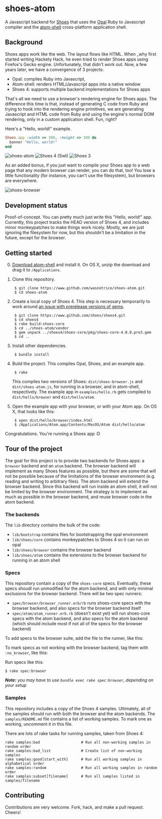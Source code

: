 # shoes-atom

A Javascript backend for [Shoes](https://www.github.com/shoes/shoes4) that uses the [Opal](http://opalrb.org/) Ruby to Javascript compiler and the [atom-shell](https://github.com/atom/atom-shell) cross-platform application shell.

## Background

Shoes apps work like the web. The layout flows like HTML. When _why first started writing Hackety Hack, he even tried to render Shoes apps using Firefox's Gecko engine. Unfortunately, that didn't work out. Now, a few years later, we have a convergence of 3 projects:

* Opal: compiles Ruby into Javascript,
* Atom-shell: renders HTML/Javascript apps into a native window
* Shoes 4: supports multiple backend implementations for Shoes apps

That's all we need to use a browser's rendering engine for Shoes apps. The difference this time is that, instead of generating C code from Ruby and trying to hook into the rendering engine primitives, we are generating Javascript and HTML code from Ruby and using the engine's normal DOM rendering, only in a custom application shell. Fun, right?

Here's a "Hello, world!" example.

```ruby
Shoes.app :width => 300, :height => 300 do
  banner "Hello, world!"
end
```

![shoes-atom](https://dl.dropboxusercontent.com/spa/0dcvxe71jtnccsf/ccjx9fb2.png)
![Shoes 4 (Swt)](https://dl.dropboxusercontent.com/spa/0dcvxe71jtnccsf/3hyful8z.png)
![Shoes 3](https://dl.dropboxusercontent.com/spa/0dcvxe71jtnccsf/njr4w2da.png)

As an added bonus, if you just want to compile your Shoes app to a web page that any modern browser can render, you can do that, too! You lose a little functionality (for instance, you can't use the filesystem), but browsers are everywhere.

![shoes-browser](https://dl.dropboxusercontent.com/spa/0dcvxe71jtnccsf/s6ir4d2z.png)

## Development status

Proof-of-concept. You can pretty much just write this "Hello, world!" app. Currently, this project tracks the HEAD version of Shoes 4, and includes minor monkeypatches to make things work nicely. Mostly, we are just ignoring the filesystem for now, but this shouldn't be a limitation in the future, except for the browser.


## Getting started

0. [Download atom-shell](https://github.com/atom/atom-shell/releases) and install it. On OS X, unzip the download and drag it to `/Applications`.

1. Clone this repository.

        $ git clone https://www.github.com/wasnotrice/shoes-atom.git
        $ cd shoes-atom

2. Create a local copy of Shoes 4. This step is necessary temporarily to work around [an issue with prerelease versions of gems](https://github.com/rubygems/rubygems/issues/988).

        $ git clone https://www.github.com/shoes/shoes4.git
        $ cd shoes4
        $ rake build:shoes-core
        $ cd ../shoes-atom/vendor
        $ gem unpack ../shoes4/shoes-core/pkg/shoes-core-4.0.0.pre3.gem
        $ cd ..

3. Install other dependencies.

        $ bundle install

4. Build the project. This compiles Opal, Shoes, and an example app.

        $ rake

    This compiles two versions of Shoes: `dist/shoes-browser.js` and `dist/shoes-atom.js`, for running in a browser, and in atom-shell, respectively. The example app in `examples/hello.rb` gets compiled to `dist/hello/browser` and `dist/hello/atom`.

5. Open the example app with your browser, or with your Atom app. On OS X, that looks like this:

        $ open dist/hello/browser/index.html
        $ /Applications/Atom.app/Contents/MacOS/Atom dist/hello/atom

Congratulations. You're running a Shoes app :D


## Tour of the project

The goal for this project is to provide two backends for Shoes apps: a `browser` backend and an `atom` backend. The browser backend will implement as many Shoes features as possible, but there are some that will not be possible because of the limitations of the browser environment (e.g. reading and writing to arbitrary files). The atom backend will extend the browser backend. Since this backend will run inside an atom shell, it will not be limited by the browser environment. The strategy is to implement as much as possible in the browser backend, and reuse browser code in the atom backend.


### The backends

The `lib` directory contains the bulk of the code:

- `lib/bootstrap` contains files for bootstrapping the opal environment
- `lib/shoes/core` contains monkeypatches to Shoes 4 so it can run on opal
- `lib/shoes/browser` contains the browser backend
- `lib/shoes/atom` contains the extensions to the browser backend for running in an atom shell


### Specs

This repository contain a copy of the `shoes-core` specs. Eventually, these specs shoudl run unmodified for the atom backend, and with only minimal exclusions for the browser backend. There will be two spec runners:

- `spec/browser/browser_runner.erb/rb` runs shoes-core specs with the browser backend, and also specs for the browser backend itself
- `spec/atom/atom_runner.erb.rb` (doesn't exist yet) will run shoes-core specs with the atom backend, and also specs for the atom backend (which should include most if not all of the specs for the browser backend)

To add specs to the browser suite, add the file to the runner, like this:



To mark specs as not working with the browser backend, tag them with `:no_browser`, like this:


Run specs like this:

    $ rake spec:browser

_**Note:** you may have to use `bundle exec rake spec:browser`, depending on your setup_


### Samples

This repository includes a copy of the Shoes 4 samples. Ultimately, all of the samples should run with both the browser and the atom backends. The `samples/README.md` file contains a list of working samples. To mark one as working, uncomment it in this file.

There are lots of rake tasks for running samples, taken from Shoes 4:

```
rake samples:bad                   # Run all non-working samples in random order
rake samples:bad_list              # Create list of non-working samples
rake samples:good[start_with]      # Run all working samples in alphabetical order
rake samples:random                # Run all working samples in random order
rake samples:subset[filename]      # Run all samples listed in samples/filename
```



## Contributing

Contributions are very welcome. Fork, hack, and make a pull request. Cheers!

